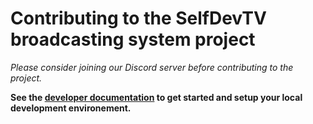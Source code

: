 # Contributing to the SelfDevTV broadcasting system project

*Please consider joining our Discord server before contributing to the project.*

**See the [developer documentation](https://github.com/selfdevs/selfdev-tv/wiki/Developer-documentation) to get started and setup your local development environement.**
